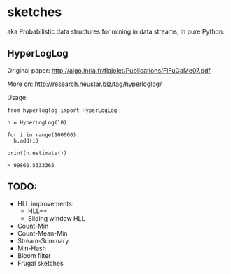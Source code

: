 sketches
========

aka Probabilistic data structures for mining in data streams, in pure Python.


HyperLogLog
-----------
Original paper: http://algo.inria.fr/flajolet/Publications/FlFuGaMe07.pdf

More on: http://research.neustar.biz/tag/hyperloglog/

Usage:
```
from hyperloglog import HyperLogLog

h = HyperLogLog(10)

for i in range(100000):
  h.add(i)

print(h.estimate())

> 99860.5333365
```


TODO:
----
- HLL improvements:
  - HLL++
  - Sliding window HLL
- Count-Min
- Count-Mean-Min
- Stream-Summary
- Min-Hash
- Bloom filter
- Frugal sketches


